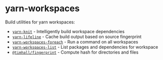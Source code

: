 # yarn-workspaces

Build utilities for yarn workspaces:

- [`yarn-knit`](/packages/yarn-knit) - Intelligently build workspace dependencies
- [`yarn-lifeline`](/packages/yarn-lifeline) - Cache build output based on source fingerprint
- [`yarn-workspaces-foreach`](/packages/yarn-workspaces-foreach) - Run a command on all workspaces
- [`yarn-workspaces-list`](/packages/yarn-workspaces-list) - List packages and dependencies for workspace
- [`@timhall/fingerprint`](/packages/fingerprint) - Compute hash for directories and files
